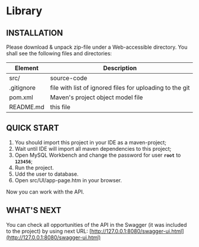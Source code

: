 Library
==================================================


INSTALLATION
------------

Please download & unpack zip-file under a Web-accessible directory. You shall see the following files and directories:

| Element |Description |
| ------ | ------ |
| src/ |source-code|
|.gitignore|file with list of ignored files for uploading to the git|
|pom.xml|Maven's project object model file|
|README.md|this file|


QUICK START
-----------

1. You should import this project in your IDE as a maven-project;
2. Wait until IDE will import all maven dependencies to this project;
3. Open MySQL Workbench and change the password for user **`root`** to **`123456`**;
4. Run the project.
5. Udd the user to database.
5. Open src/UI/app-page.htm in your browser.

Now you can work with the API.


WHAT'S NEXT
-----------

You can check all opportunities of the API in the Swagger (it was included to the project) by using next URL:
[http://127.0.0.1:8080/swagger-ui.html](http://127.0.0.1:8080/swagger-ui.html)

